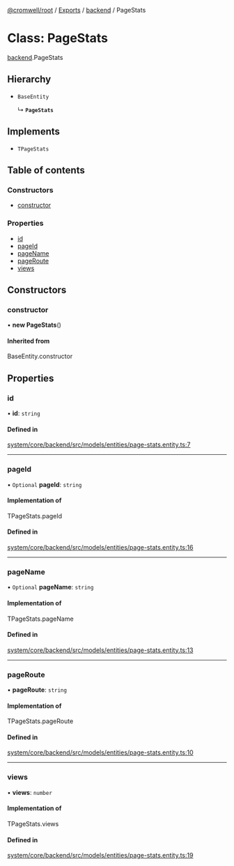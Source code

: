 [@cromwell/root](../README.md) / [Exports](../modules.md) / [backend](../modules/backend.md) / PageStats

# Class: PageStats

[backend](../modules/backend.md).PageStats

## Hierarchy

- `BaseEntity`

  ↳ **`PageStats`**

## Implements

- `TPageStats`

## Table of contents

### Constructors

- [constructor](#constructor)

### Properties

- [id](#id)
- [pageId](#pageid)
- [pageName](#pagename)
- [pageRoute](#pageroute)
- [views](#views)

## Constructors

### constructor

• **new PageStats**()

#### Inherited from

BaseEntity.constructor

## Properties

### id

• **id**: `string`

#### Defined in

[system/core/backend/src/models/entities/page-stats.entity.ts:7](https://github.com/CromwellCMS/Cromwell/blob/master/system/core/backend/src/models/entities/page-stats.entity.ts#L7)

___

### pageId

• `Optional` **pageId**: `string`

#### Implementation of

TPageStats.pageId

#### Defined in

[system/core/backend/src/models/entities/page-stats.entity.ts:16](https://github.com/CromwellCMS/Cromwell/blob/master/system/core/backend/src/models/entities/page-stats.entity.ts#L16)

___

### pageName

• `Optional` **pageName**: `string`

#### Implementation of

TPageStats.pageName

#### Defined in

[system/core/backend/src/models/entities/page-stats.entity.ts:13](https://github.com/CromwellCMS/Cromwell/blob/master/system/core/backend/src/models/entities/page-stats.entity.ts#L13)

___

### pageRoute

• **pageRoute**: `string`

#### Implementation of

TPageStats.pageRoute

#### Defined in

[system/core/backend/src/models/entities/page-stats.entity.ts:10](https://github.com/CromwellCMS/Cromwell/blob/master/system/core/backend/src/models/entities/page-stats.entity.ts#L10)

___

### views

• **views**: `number`

#### Implementation of

TPageStats.views

#### Defined in

[system/core/backend/src/models/entities/page-stats.entity.ts:19](https://github.com/CromwellCMS/Cromwell/blob/master/system/core/backend/src/models/entities/page-stats.entity.ts#L19)
